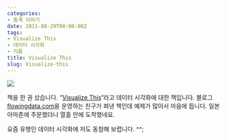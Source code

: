 ```yaml
---
categories:
- 통계 이야기
date: 2011-08-29T00:00:00Z
tags:
- Visualize This
- 데이터 시각화
- 지름
title: Visualize This
slug: Visualize-this
---
```


![](/images/2012-08-29-fig1.jpg)

책을 한 권 샀습니다. &#8220;[Visualize This][1]&#8220;라고 데이터 시각화에 대한 책입니다. 블로그 [flowingdata.com][2]을 운영하는 친구가 펴낸 책인데 예제가 많아서 마음에 듭니다. 일본 아마존에 주문했더니 열흘 만에 도착했네요.

요즘 유행인 데이터 시각화에 저도 동참해 보렵니다. ^^;

 [1]: http://www.amazon.com/Visualize-This-FlowingData-Visualization-Statistics/dp/0470944889/ref=sr_1_1?ie=UTF8&qid=1314627254&sr=8-1
 [2]: http://www.flowingdata.com